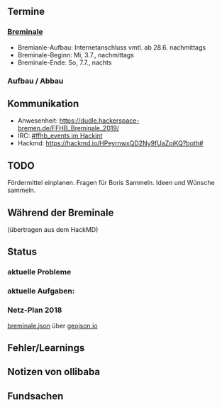 ## Termine

### [Breminale](http://www.breminale-festival.de/)
* Bremianle-Aufbau: Internetanschluss vmtl. ab 28.6. nachmittags
* Breminale-Beginn: Mi, 3.7., nachmittags
* Breminale-Ende: So, 7.7., nachts

### Aufbau / Abbau

## Kommunikation
* Anwesenheit: <a href="https://dudle.hackerspace-bremen.de/FFHB_Breminale_2019/" target="_blank">https://dudle.hackerspace-bremen.de/FFHB_Breminale_2019/</a>
* IRC: [#ffhb_events im Hackint](irc://irc.hackint.org/ffhb_events)
* Hackmd: https://hackmd.io/HPeyrnwxQD2Ny9fUaZoiKQ?both#

## TODO
Fördermittel einplanen.
Fragen für Boris Sammeln.
Ideen und Wünsche sammeln.

## Während der Breminale

(übertragen aus dem HackMD)

## Status
### aktuelle Probleme

### aktuelle Aufgaben:

### Netz-Plan 2018
[breminale.json](https://github.com/FreifunkBremen/internal-maps/blob/master/breminale.geojson) über [geojson.io](http://geojson.io/#id=github:FreifunkBremen/internal-maps/blob/master/breminale.geojson&map=16/53.0698/8.8171)

## Fehler/Learnings

## Notizen von ollibaba

## Fundsachen

